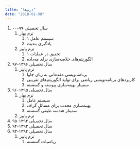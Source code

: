 ```yaml
---
title: "درس‌ها"
date: "2018-01-08"
---
```


1. سال تحصیلی ۹۹-۰۰
    1. ترم بهار
        1. سیستم عامل ۱
        2. یادگیری بندیت
    2. ترم پاییز
        1. تحقیق در عملیات ۱
        2. الگوریتم‌های خلاصه‌سازی برای مه‌داده
2. سال تحصیلی ۱۳۹۶-۹۷
    1. ترم پاییز
        1. برنامه‌نویسی مقدماتی به زبان جاوا
        2. کاربردهای برنامه‌نویسی ریاضی برای تولید الگوریتم‌های تقریبی
        3. سمینار بهینه‌سازی پیوسته و گسسته
3. سال تحصیلی ۱۳۹۵-۹۶
    1. ترم بهار
        1. سیستم عامل
        2. بهینه‌سازی محدب برای مسائل گراف
        3. سمینار هندسه طیفی گسسته
    2. ترم پاییز
4. سال تحصیلی ۱۳۹۴-۹۵
5. سال تحصیلی ۱۳۹۳-۹۴
6. سال تحصیلی ۱۳۹۲-۹۳
    1. ترم پاییز
        1. ریاضیات گسسته
